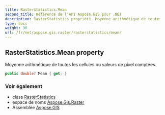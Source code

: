 ```yaml
---
title: RasterStatistics.Mean
second_title: Référence de l'API Aspose.GIS pour .NET
description: RasterStatistics propriété. Moyenne arithmétique de toutes les cellules ou valeurs de pixel comptées.
type: docs
weight: 30
url: /fr/net/aspose.gis.raster/rasterstatistics/mean/
---
```

## RasterStatistics.Mean property

Moyenne arithmétique de toutes les cellules ou valeurs de pixel comptées.

```csharp
public double? Mean { get; }
```

### Voir également

* class [RasterStatistics](../)
* espace de noms [Aspose.Gis.Raster](../../rasterstatistics/)
* Assemblée [Aspose.GIS](../../../)


